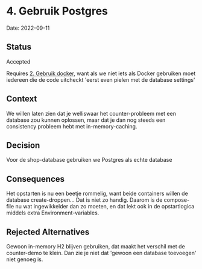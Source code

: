 # 4. Gebruik Postgres

Date: 2022-09-11

## Status

Accepted

Requires [2. Gebruik docker](0002-gebruik-docker.md), want als we niet iets als Docker gebruiken moet iedereen die de code uitcheckt 'eerst even pielen met de database settings'

## Context

We willen laten zien dat je welliswaar het counter-probleem met een database zou kunnen oplossen, maar dat je dan nog steeds een consistency probleem hebt met in-memory-caching.

## Decision

Voor de shop-database gebruiken we Postgres als echte database

## Consequences

Het opstarten is nu een beetje rommelig, want beide containers willen de database create-droppen... Dat is niet zo handig. Daarom is de compose-file nu wat ingewikkelder dan zo moeten, en dat lekt ook in de opstartlogica middels extra Environment-variables.

## Rejected Alternatives

Gewoon in-memory H2 blijven gebruiken, dat maakt het verschil met de counter-demo te klein. Dan zie je niet dat 'gewoon een database toevoegen' niet genoeg is.

